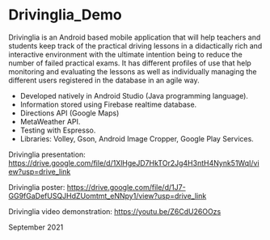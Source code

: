 # Drivinglia_Demo

Drivinglia is an Android based mobile application that will help teachers and students keep track of the practical driving lessons in a didactically rich and interactive environment with the ultimate intention being to reduce the number of failed practical exams. It has different profiles of use that help monitoring and evaluating the lessons as well as individually managing the different users registered in the database in an agile way.

- Developed natively in Android Studio (Java programming language). 
- Information stored using Firebase realtime database.
- Directions API (Google Maps)
- MetaWeather API.
- Testing with Espresso.
- Libraries: Volley, Gson, Android Image Cropper, Google Play Services.


Drivinglia presentation: 
https://drive.google.com/file/d/1XlHgeJD7HkTOr2Jg4H3ntH4Nynk51WqI/view?usp=drive_link

Drivinglia poster:
https://drive.google.com/file/d/1J7-GG9fGaDefUSQJHdZUomtmt_eNNpy1/view?usp=drive_link

Drivinglia video demonstration:
https://youtu.be/Z6CdU26OOzs


September 2021
